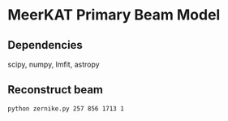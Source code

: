 # MeerKAT Primary Beam Model

## Dependencies
scipy, numpy, lmfit, astropy

## Reconstruct beam
```
python zernike.py 257 856 1713 1
```